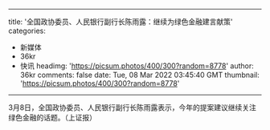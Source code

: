 
---
title: '全国政协委员、人民银行副行长陈雨露：继续为绿色金融建言献策'
categories: 
 - 新媒体
 - 36kr
 - 快讯
headimg: 'https://picsum.photos/400/300?random=8778'
author: 36kr
comments: false
date: Tue, 08 Mar 2022 03:45:40 GMT
thumbnail: 'https://picsum.photos/400/300?random=8778'
---

<div>   
3月8日，全国政协委员、人民银行副行长陈雨露表示，今年的提案建议继续关注绿色金融的话题。（上证报）  
</div>
            